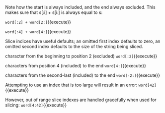 
Note how the start is always included, and the end always excluded. This makes sure that s[:i] + s[i:] is always equal to s:

`word[:2] + word[2:]`{{execute}} 

`word[:4] + word[4:]`{{execute}} 

Slice indices have useful defaults; an omitted first index defaults to zero, an omitted second index defaults to the size of the string being sliced.

character from the beginning to position 2 (excluded)
`word[:2]`{{execute}} 

characters from position 4 (included) to the end
`word[4:]`{{execute}} 

characters from the second-last (included) to the end
`word[-2:]`{{execute}} 

Attempting to use an index that is too large will result in an error:
`word[42]`{{execute}} 

However, out of range slice indexes are handled gracefully when used for slicing:
`word[4:42]`{{execute}}

